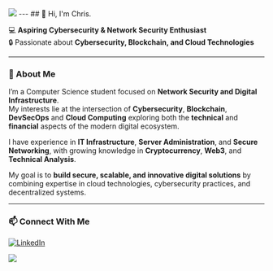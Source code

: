 <img src="https://encrypted-tbn0.gstatic.com/images?q=tbn:ANd9GcSb3fuflH47LAQHbtI0m79cif3ysL_v2PQLLQ&s"/>
---
## 👋 Hi, I'm Chris.

💻 **Aspiring Cybersecurity & Network Security Enthusiast**  
🔒 Passionate about **Cybersecurity, Blockchain, and Cloud Technologies**

---

### 🚀 About Me
I’m a Computer Science student focused on **Network Security and Digital Infrastructure**.  
My interests lie at the intersection of **Cybersecurity**, **Blockchain**, **DevSecOps** and **Cloud Computing** exploring both the **technical** and **financial** aspects of the modern digital ecosystem.

I have experience in **IT Infrastructure**, **Server Administration**, and **Secure Networking**, with growing knowledge in **Cryptocurrency**, **Web3**, and **Technical Analysis**.  

My goal is to **build secure, scalable, and innovative digital solutions** by combining expertise in cloud technologies, cybersecurity practices, and decentralized systems.

---

### 📫 Connect With Me
[![LinkedIn](https://img.shields.io/badge/LinkedIn-0077B5?style=for-the-badge&logo=linkedin&logoColor=white)](https://www.linkedin.com/in/christianjodiwisnuwardana/) 


<img src="[https://encrypted-tbn0.gstatic.com/images?q=tbn:ANd9GcSb3fuflH47LAQHbtI0m79cif3ysL_v2PQLLQ](https://i.makeagif.com/media/3-15-2021/xhf0FM.gif)&s"/>
